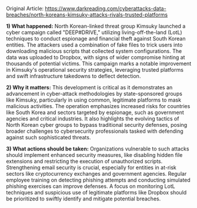 Original Article: https://www.darkreading.com/cyberattacks-data-breaches/north-koreans-kimsuky-attacks-rivals-trusted-platforms

**1) What happened:**
North Korean-linked threat group Kimsuky launched a cyber campaign called "DEEP#DRIVE," utilizing living-off-the-land (LotL) techniques to conduct espionage and financial theft against South Korean entities. The attackers used a combination of fake files to trick users into downloading malicious scripts that collected system configurations. The data was uploaded to Dropbox, with signs of wider compromise hinting at thousands of potential victims. This campaign marks a notable improvement in Kimsuky's operational security strategies, leveraging trusted platforms and swift infrastructure takedowns to deflect detection.

**2) Why it matters:**
This development is critical as it demonstrates an advancement in cyber-attack methodologies by state-sponsored groups like Kimsuky, particularly in using common, legitimate platforms to mask malicious activities. The operation emphasizes increased risks for countries like South Korea and sectors targeted by espionage, such as government agencies and critical industries. It also highlights the evolving tactics of North Korean cyber groups to bypass traditional security defenses, posing broader challenges to cybersecurity professionals tasked with defending against such sophisticated threats.

**3) What actions should be taken:**
Organizations vulnerable to such attacks should implement enhanced security measures, like disabling hidden file extensions and restricting the execution of unauthorized scripts. Strengthening email security is crucial, especially for entities in at-risk sectors like cryptocurrency exchanges and government agencies. Regular employee training on detecting phishing attempts and conducting simulated phishing exercises can improve defenses. A focus on monitoring LotL techniques and suspicious use of legitimate platforms like Dropbox should be prioritized to swiftly identify and mitigate potential breaches.